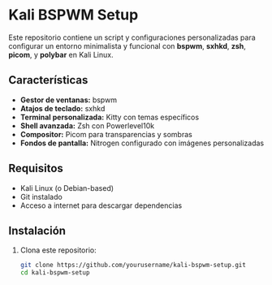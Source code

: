 # Kali BSPWM Setup

Este repositorio contiene un script y configuraciones personalizadas para configurar un entorno minimalista y funcional con **bspwm**, **sxhkd**, **zsh**, **picom**, y **polybar** en Kali Linux.

## Características
- **Gestor de ventanas:** bspwm
- **Atajos de teclado:** sxhkd
- **Terminal personalizada:** Kitty con temas específicos
- **Shell avanzada:** Zsh con Powerlevel10k
- **Compositor:** Picom para transparencias y sombras
- **Fondos de pantalla:** Nitrogen configurado con imágenes personalizadas

## Requisitos
- Kali Linux (o Debian-based)
- Git instalado
- Acceso a internet para descargar dependencias

## Instalación
1. Clona este repositorio:
   
   ```bash
   git clone https://github.com/yourusername/kali-bspwm-setup.git
   cd kali-bspwm-setup
